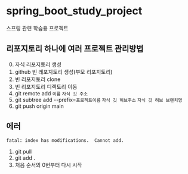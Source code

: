 # spring_boot_study_project
스프링 관련 학습용 프로젝트

## 리포지토리 하나에 여러 프로젝트 관리방법

0. 자식 리포지토리 생성
1. github 빈 레포지토리 생성(부모 리포지토리)
2. 빈 리포지토리 clone
3. 빈 리포지토리 디렉토리 이동
4. git remote add `이름` `자식 깃 주소`
5. git subtree add --prefix=`프로젝트이름` `자식 깃 허브주소` `자식 깃 허브 브랜치명`
6. git push origin main

## 에러
`fatal: index has modifications.  Cannot add.`

1. git pull
2. git add . 
3. 처음 순서의 0번부터 다시 시작
